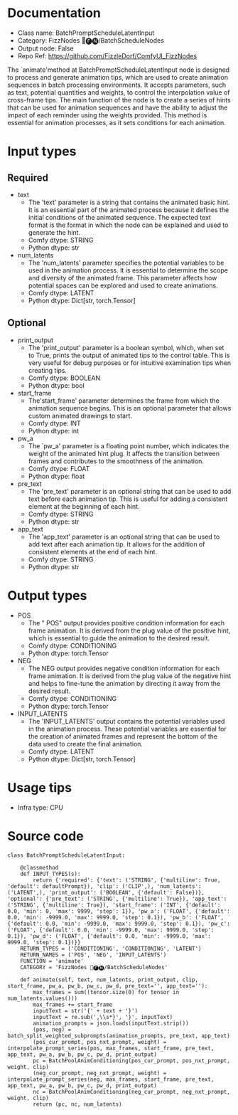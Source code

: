 # Documentation
- Class name: BatchPromptScheduleLatentInput
- Category: FizzNodes 📅🅕🅝/BatchScheduleNodes
- Output node: False
- Repo Ref: https://github.com/FizzleDorf/ComfyUI_FizzNodes

The `animate'method at BatchPromptScheduleLatentInput node is designed to process and generate animation tips, which are used to create animation sequences in batch processing environments. It accepts parameters, such as text, potential quantities and weights, to control the interpolation value of cross-frame tips. The main function of the node is to create a series of hints that can be used for animation sequences and have the ability to adjust the impact of each reminder using the weights provided. This method is essential for animation processes, as it sets conditions for each animation.

# Input types
## Required
- text
    - The 'text' parameter is a string that contains the animated basic hint. It is an essential part of the animated process because it defines the initial conditions of the animated sequence. The expected text format is the format in which the node can be explained and used to generate the hint.
    - Comfy dtype: STRING
    - Python dtype: str
- num_latents
    - The 'num_latents' parameter specifies the potential variables to be used in the animation process. It is essential to determine the scope and diversity of the animated frame. This parameter affects how potential spaces can be explored and used to create animations.
    - Comfy dtype: LATENT
    - Python dtype: Dict[str, torch.Tensor]
## Optional
- print_output
    - The 'print_output' parameter is a boolean symbol, which, when set to True, prints the output of animated tips to the control table. This is very useful for debug purposes or for intuitive examination tips when creating tips.
    - Comfy dtype: BOOLEAN
    - Python dtype: bool
- start_frame
    - The'start_frame' parameter determines the frame from which the animation sequence begins. This is an optional parameter that allows custom animated drawings to start.
    - Comfy dtype: INT
    - Python dtype: int
- pw_a
    - The `pw_a' parameter is a floating point number, which indicates the weight of the animated hint plug. It affects the transition between frames and contributes to the smoothness of the animation.
    - Comfy dtype: FLOAT
    - Python dtype: float
- pre_text
    - The 'pre_text' parameter is an optional string that can be used to add text before each animation tip. This is useful for adding a consistent element at the beginning of each hint.
    - Comfy dtype: STRING
    - Python dtype: str
- app_text
    - The 'app_text' parameter is an optional string that can be used to add text after each animation tip. It allows for the addition of consistent elements at the end of each hint.
    - Comfy dtype: STRING
    - Python dtype: str

# Output types
- POS
    - The " POS" output provides positive condition information for each frame animation. It is derived from the plug value of the positive hint, which is essential to guide the animation to the desired result.
    - Comfy dtype: CONDITIONING
    - Python dtype: torch.Tensor
- NEG
    - The NEG output provides negative condition information for each frame animation. It is derived from the plug value of the negative hint and helps to fine-tune the animation by directing it away from the desired result.
    - Comfy dtype: CONDITIONING
    - Python dtype: torch.Tensor
- INPUT_LATENTS
    - The 'INPUT_LATENTS' output contains the potential variables used in the animation process. These potential variables are essential for the creation of animated frames and represent the bottom of the data used to create the final animation.
    - Comfy dtype: LATENT
    - Python dtype: Dict[str, torch.Tensor]

# Usage tips
- Infra type: CPU

# Source code
```
class BatchPromptScheduleLatentInput:

    @classmethod
    def INPUT_TYPES(s):
        return {'required': {'text': ('STRING', {'multiline': True, 'default': defaultPrompt}), 'clip': ('CLIP',), 'num_latents': ('LATENT',), 'print_output': ('BOOLEAN', {'default': False})}, 'optional': {'pre_text': ('STRING', {'multiline': True}), 'app_text': ('STRING', {'multiline': True}), 'start_frame': ('INT', {'default': 0.0, 'min': 0, 'max': 9999, 'step': 1}), 'pw_a': ('FLOAT', {'default': 0.0, 'min': -9999.0, 'max': 9999.0, 'step': 0.1}), 'pw_b': ('FLOAT', {'default': 0.0, 'min': -9999.0, 'max': 9999.0, 'step': 0.1}), 'pw_c': ('FLOAT', {'default': 0.0, 'min': -9999.0, 'max': 9999.0, 'step': 0.1}), 'pw_d': ('FLOAT', {'default': 0.0, 'min': -9999.0, 'max': 9999.0, 'step': 0.1})}}
    RETURN_TYPES = ('CONDITIONING', 'CONDITIONING', 'LATENT')
    RETURN_NAMES = ('POS', 'NEG', 'INPUT_LATENTS')
    FUNCTION = 'animate'
    CATEGORY = 'FizzNodes 📅🅕🅝/BatchScheduleNodes'

    def animate(self, text, num_latents, print_output, clip, start_frame, pw_a, pw_b, pw_c, pw_d, pre_text='', app_text=''):
        max_frames = sum((tensor.size(0) for tensor in num_latents.values()))
        max_frames += start_frame
        inputText = str('{' + text + '}')
        inputText = re.sub(',\\s*}', '}', inputText)
        animation_prompts = json.loads(inputText.strip())
        (pos, neg) = batch_split_weighted_subprompts(animation_prompts, pre_text, app_text)
        (pos_cur_prompt, pos_nxt_prompt, weight) = interpolate_prompt_series(pos, max_frames, start_frame, pre_text, app_text, pw_a, pw_b, pw_c, pw_d, print_output)
        pc = BatchPoolAnimConditioning(pos_cur_prompt, pos_nxt_prompt, weight, clip)
        (neg_cur_prompt, neg_nxt_prompt, weight) = interpolate_prompt_series(neg, max_frames, start_frame, pre_text, app_text, pw_a, pw_b, pw_c, pw_d, print_output)
        nc = BatchPoolAnimConditioning(neg_cur_prompt, neg_nxt_prompt, weight, clip)
        return (pc, nc, num_latents)
```